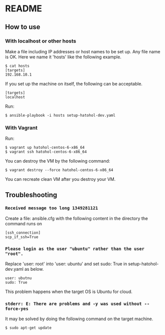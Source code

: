 # README

## How to use

### With localhost or other hosts

Make a file including IP addresses or host names to be set up. Any file name is OK. Here we name it 'hosts' like the following example.

    $ cat hosts
    [targets]
    192.168.10.1

If you set up the machine on itself, the following can be acceptable.

    [targets]
    localhost

Run:

    $ ansible-playbook -i hosts setup-hatohol-dev.yaml

### With Vagrant

Run:

    $ vagrant up hatohol-centos-6-x86_64
    $ vagrant ssh hatohol-centos-6-x86_64

You can destroy the VM by the following command:

    $ vagrant destroy --force hatohol-centos-6-x86_64

You can recreate clean VM after you destroy your VM.

## Troubleshooting

### `Received message too long 1349281121`

Create a file: ansible.cfg with the following content in the directory the command runs on

    [ssh_connection]
    scp_if_ssh=True

### `Please login as the user "ubuntu" rather than the user "root".`

Replace 'user: root' into 'user: ubuntu' and set sudo: True in setup-hatohol-dev.yaml as below.

    user: ubutnu
    sudo: True

This problem happens when the target OS is Ubuntu for cloud.

### `stderr: E: There are problems and -y was used without --force-yes`

It may be solved by doing the following command on the target machine.

    $ sudo apt-get update
